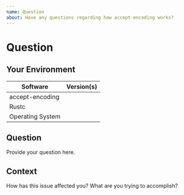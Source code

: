 ```yaml
---
name: Question
about: Have any questions regarding how accept-encoding works?
---
```


# Question
## Your Environment
| Software         | Version(s) |
| ---------------- | ---------- |
| accept-encoding      |
| Rustc            |
| Operating System |

## Question
Provide your question here.

## Context
How has this issue affected you? What are you trying to accomplish?

